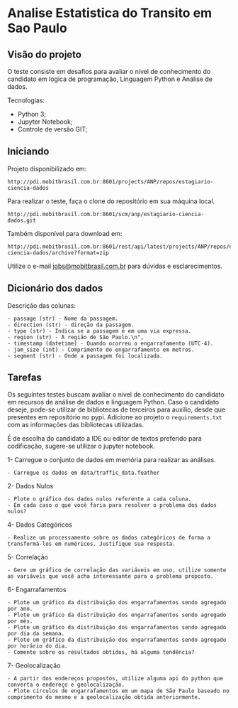 Analise Estatistica do Transito em Sao Paulo
========================================

Visão do projeto
----------------
O teste consiste em desafios para avaliar o nível de conhecimento do candidato em logica de programação, Linguagem Python e Análise de dados.

Tecnologias:
*	Python 3;
*   Jupyter Notebook;
*	Controle de versão GIT;


Iniciando
---------
Projeto disponibilizado em: 
    
    http://pdi.mobitbrasil.com.br:8601/projects/ANP/repos/estagiario-ciencia-dados

Para realizar o teste, faça o clone do repositório em sua máquina local.  
 
    http://pdi.mobitbrasil.com.br:8601/scm/anp/estagiario-ciencia-dados.git

Também disponível para download em:

    http://pdi.mobitbrasil.com.br:8601/rest/api/latest/projects/ANP/repos/estagiario-ciencia-dados/archive?format=zip

Utilize o e-mail jobs@mobitbrasil.com.br para dúvidas e esclarecimentos.


Dicionário dos dados
-------
Descrição das colunas:
```
- passage (str) - Nome da passagem.
- direction (str) - direção da passagem.
- type (str) - Indica se a passagem é em uma via expressa.
- region (str) - A região de São Paulo.\n",
- timestamp (datetime) - Quando ocorreu o engarrafamento (UTC-4).
- jam_size (int) - Comprimento do engarrafamento em metros.
- segment (str) - Onde a passagem foi localizada.
```

Tarefas
-------
Os seguintes testes buscam avaliar o nível de conhecimento do candidato em recursos de análise de dados e linguagem Python. Caso o candidato deseje, pode-se utilizar de bibliotecas de terceiros para auxílio, desde que presentes em repositório no pypi. Adicione ao projeto o `requirements.txt` com as informações das bibliotecas utilizadas.

É de escolha do candidato a IDE ou editor de textos preferido para codificação, sugere-se utilizar o jupyter notebook.



1- Carregue o conjunto de dados em memória para realizar as análises.
```
- Carregue os dados em data/traffic_data.feather
```

2- Dados Nulos
```
- Plote o gráfico dos dados nulos referente a cada coluna.
- Em cada caso o que você faria para resolver o problema dos dados nulos?
```
4- Dados Categóricos
```
- Realize um processamento sobre os dados categóricos de forma a transformá-los em numéricos. Justifique sua resposta.
```
5- Correlação
```
- Gere um gráfico de correlação das variáveis em uso, utilize somente as variáveis que você acha interessante para o problema proposto.

```
6- Engarrafamentos
```
- Plote um gráfico da distribuição dos engarrafamentos sendo agregado por ano.
- Plote um gráfico da distribuição dos engarrafamentos sendo agregado por mês.
- Plote um gráfico da distribuição dos engarrafamentos sendo agregado por dia da semana.
- Plote um gráfico da distribuição dos engarrafamentos sendo agregado por horário do dia.
- Comente sobre os resultados obtidos, há alguma tendência?
```
7- Geolocalização
```
- A partir dos endereços propostos, utilize alguma api do python que converta o endereço e geolocalização.
- Plote círculos de engarrafamentos em um mapa de São Paulo baseado no comprimento do mesmo e a geolocalização obtida anteriormente. 
```
